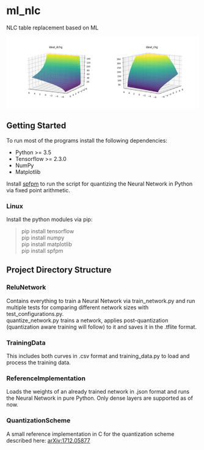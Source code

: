 # ml_nlc
NLC table replacement based on ML

![](img/Figure_1.png)

## Getting Started

To run most of the programs install the following dependencies:

- Python >= 3.5
- Tensorflow >= 2.3.0
- NumPy
- Matplotlib

Install [spfpm](https://pypi.org/project/spfpm/) to run the script for quantizing the Neural Network in Python via fixed point arithmetic.

### Linux

Install the python modules via pip:

> pip install tensorflow <br>
> pip install numpy <br>
> pip install matplotlib <br>
> pip install spfpm

## Project Directory Structure

### ReluNetwork

Contains everything to train a Neural Network via train\_network.py and run multiple tests for comparing different network sizes with test\_configurations.py. <br> quantize\_network.py trains a network, applies post-quantization (quantization aware training will follow) to it and saves it in the .tflite format.

### TrainingData

This includes both curves in .csv format and training\_data.py to load and process the training data.

### ReferenceImplementation

Loads the weights of an already trained network in .json format and runs the Neural Network in pure Python. Only dense layers are supported as of now.

### QuantizationScheme

A small reference implementation in C for the quantization scheme described here: [arXiv:1712.05877](https://arxiv.org/abs/1712.05877)